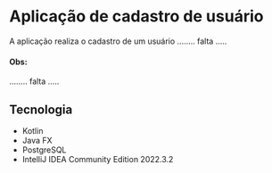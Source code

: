 # Aplicação de cadastro de usuário

A aplicação realiza o cadastro de um usuário ........ falta .....

#### Obs: 
........ falta .....

## Tecnologia
* Kotlin
* Java FX
* PostgreSQL
* IntelliJ IDEA Community Edition 2022.3.2





